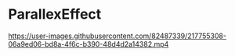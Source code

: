 # ParallexEffect



https://user-images.githubusercontent.com/82487339/217755308-06a9ed06-bd8a-4f6c-b390-48d4d2a14382.mp4

